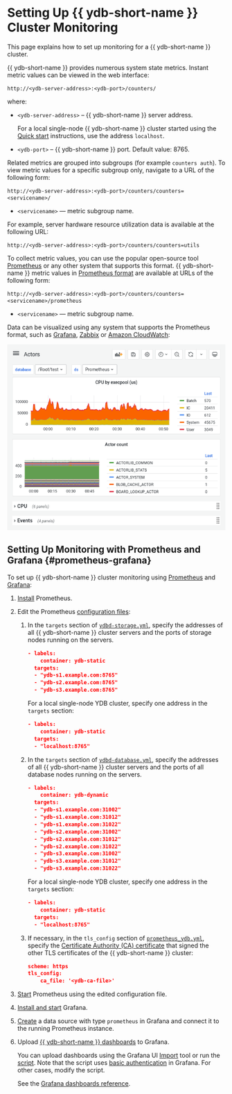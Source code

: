 # Setting Up {{ ydb-short-name }} Cluster Monitoring

This page explains how to set up monitoring for a {{ ydb-short-name }} cluster.

{{ ydb-short-name }} provides numerous system state metrics. Instant metric values can be viewed in the web interface:

```text
http://<ydb-server-address>:<ydb-port>/counters/
```

where:

- `<ydb-server-address>` – {{ ydb-short-name }} server address.

  For a local single-node {{ ydb-short-name }} cluster started using the [Quick start](../../quickstart.md) instructions, use the address `localhost`.

- `<ydb-port>` – {{ ydb-short-name }} port. Default value: 8765.

Related metrics are grouped into subgroups (for example `counters auth`). To view metric values for a specific subgroup only, navigate to a URL of the following form:

```text
http://<ydb-server-address>:<ydb-port>/counters/counters=<servicename>/
```

- `<servicename>` — metric subgroup name.

For example, server hardware resource utilization data is available at the following URL:

```text
http://<ydb-server-address>:<ydb-port>/counters/counters=utils
```

To collect metric values, you can use the popular open-source tool [Prometheus](https://prometheus.io/) or any other system that supports this format. {{ ydb-short-name }} metric values in [Prometheus format](https://prometheus.io/docs/instrumenting/exposition_formats/) are available at URLs of the following form:

```text
http://<ydb-server-address>:<ydb-port>/counters/counters=<servicename>/prometheus
```

- `<servicename>` — metric subgroup name.

Data can be visualized using any system that supports the Prometheus format, such as [Grafana](https://grafana.com/), [Zabbix](https://www.zabbix.com/ru/) or [Amazon CloudWatch](https://aws.amazon.com/ru/cloudwatch/):

![grafana-actors](../../_assets/grafana-actors.png)

## Setting Up Monitoring with Prometheus and Grafana {#prometheus-grafana}

To set up {{ ydb-short-name }} cluster monitoring using [Prometheus](https://prometheus.io/) and [Grafana](https://grafana.com/):

1. [Install](https://prometheus.io/docs/prometheus/latest/getting_started) Prometheus.

1. Edit the Prometheus [configuration files](https://github.com/ydb-platform/ydb/tree/main/ydb/deploy/prometheus):

    1. In the `targets` section of [`ydbd-storage.yml`](https://github.com/ydb-platform/ydb/tree/main/ydb/deploy/prometheus/ydbd-storage.yml), specify the addresses of all {{ ydb-short-name }} cluster servers and the ports of storage nodes running on the servers.

        ```json
        - labels:
            container: ydb-static
          targets:
          - "ydb-s1.example.com:8765"
          - "ydb-s2.example.com:8765"
          - "ydb-s3.example.com:8765"
        ```

        For a local single-node YDB cluster, specify one address in the `targets` section:

        ```json
        - labels:
            container: ydb-static
          targets:
          - "localhost:8765"
        ```

    1. In the `targets` section of [`ydbd-database.yml`](https://github.com/ydb-platform/ydb/tree/main/ydb/deploy/prometheus/ydbd-database.yml), specify the addresses of all {{ ydb-short-name }} cluster servers and the ports of all database nodes running on the servers.

        ```json
        - labels:
            container: ydb-dynamic
          targets:
          - "ydb-s1.example.com:31002"
          - "ydb-s1.example.com:31012"
          - "ydb-s1.example.com:31022"
          - "ydb-s2.example.com:31002"
          - "ydb-s2.example.com:31012"
          - "ydb-s2.example.com:31022"
          - "ydb-s3.example.com:31002"
          - "ydb-s3.example.com:31012"
          - "ydb-s3.example.com:31022"
        ```

        For a local single-node YDB cluster, specify one address in the `targets` section:

        ```json
        - labels:
            container: ydb-static
          targets:
          - "localhost:8765"
        ```

    1. If necessary, in the `tls_config` section of [`prometheus_ydb.yml`](https://github.com/ydb-platform/ydb/tree/main/ydb/deploy/prometheus/prometheus_ydb.yml), specify the [Certificate Authority (CA) certificate](../deployment-options/manual/initial-deployment.md#tls-certificates) that signed the other TLS certificates of the {{ ydb-short-name }} cluster:

       ```json
       scheme: https
       tls_config:
           ca_file: '<ydb-ca-file>'
       ```

1. [Start](https://prometheus.io/docs/prometheus/latest/getting_started/#starting-prometheus) Prometheus using the edited configuration file.

1. [Install and start](https://grafana.com/docs/grafana/latest/getting-started/getting-started/) Grafana.

1. [Create](https://prometheus.io/docs/visualization/grafana/#creating-a-prometheus-data-source) a data source with type `prometheus` in Grafana and connect it to the running Prometheus instance.

1. Upload [{{ ydb-short-name }} dashboards](https://github.com/ydb-platform/ydb/tree/main/ydb/deploy/helm/ydb-prometheus/dashboards) to Grafana.

    You can upload dashboards using the Grafana UI [Import](https://grafana.com/docs/grafana/latest/dashboards/export-import/#import-dashboard) tool or run the [script](https://github.com/ydb-platform/ydb/tree/main/ydb/deploy/grafana_dashboards/local_upload_dashboards.sh). Note that the script uses [basic authentication](https://grafana.com/docs/grafana/latest/http_api/create-api-tokens-for-org/#authentication) in Grafana. For other cases, modify the script.

    See the [Grafana dashboards reference](../../reference/observability/metrics/grafana-dashboards.md).
